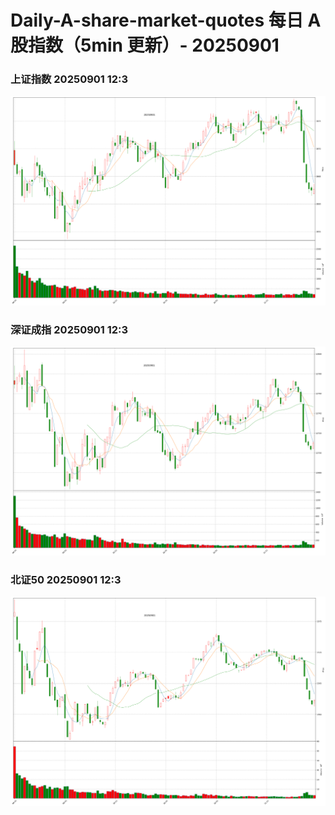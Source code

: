 
# Daily-A-share-market-quotes 每日 A 股指数（5min 更新）- 20250901

### 上证指数 20250901 12:3
![](./fig/2025/9/20250901-sh000001.png)

### 深证成指 20250901 12:3
![](./fig/2025/9/20250901-sz399001.png)

### 北证50 20250901 12:3
![](./fig/2025/9/20250901-bj899050.png)
